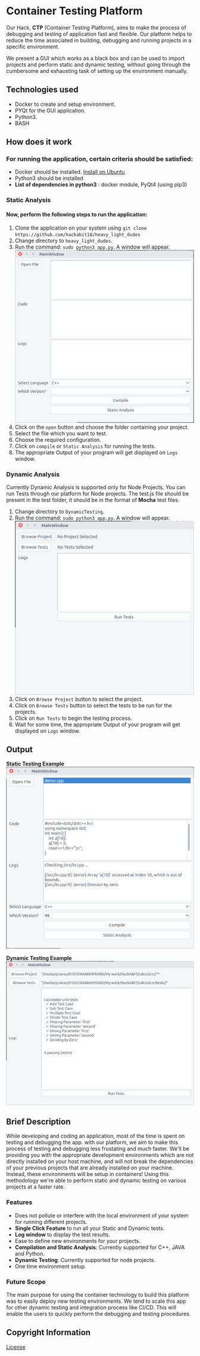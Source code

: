 # Container Testing Platform

Our Hack, **CTP** (Container Testing Platform), aims to make the process of debugging and testing of application fast and flexible. Our platform helps to reduce the time associated in building, debugging and running projects in a specific environment.

We present a GUI which works as a black box and can be used to import projects and perform static and dynamic testing, without going through the cumbersome and exhausting task of setting up the environment manually.





## Technologies used

* Docker to create and setup environment.
* PYQt for the GUI application.
* Python3.
* BASH

## How does it work
  ### For running the application, certain criteria should be satisfied:
  * Docker should be installed. [Install on Ubuntu](https://docs.docker.com/install/linux/docker-ce/ubuntu/) 
  * Python3 should be installed
  * **List of dependencies in python3** : docker module, PyQt4  (using pip3)
  
  ### Static Analysis
  #### Now, perform the following steps to run the application:
  1. Clone the application on your system using `git clone https://github.com/hackabit18/heavy_light_dudes`
  2. Change directory to `heavy_light_dudes`.
  3. Run the command: `sudo python3 app.py`. A window will appear. 
  ![Static testing](screenshots/staticT.png)
  4. Click on the `open` button and choose the folder containing your project.
  5. Select the file which you want to test.
  6. Choose the required configuration.
  7. Click on `compile` or `Static Analysis` for running the tests.
  8. The appropriate Output of your program will get displayed on `Logs` window.
  
  ### Dynamic Analysis
  Currently Dynamic Analysis is supported only for Node Projects. You can run Tests through our platform for Node projects.
  The test.js file should be present in the test folder, it should be in the format of **Mocha** test files.  
  
  1. Change directory to `DynamicTesting`.
  2. Run the command: `sudo python3 app.py`. A window will appear.
  ![Dynamic testing](screenshots/dynamicT.png)
  3. Click on `Browse Project` button to select the project.
  4. Click on `Browse Tests` button to select the tests to be run for the projects.
  5. Click on `Run Tests` to begin the testing process.
  6. Wait for some time, the appropriate Output of your program will get displayed on `Logs` window. 

## Output
**Static Testing Example**
![StaticExample](screenshots/staticExample.png)

**Dynamic Testing Example**
![DynamicExample](screenshots/dynamicExample.png)   

## Brief Description
While developing and coding an application, most of the time is spent on testing and debugging the app. with our platform, we aim to make this process of testing and debugging less frustating and much faster. We'll be providing you with the appropriate development environments which are not directly installed on your host machine, and will not break the dependencies of your previous projects that are already installed on your machine. Instead, these environments will be setup in containers! Using this methodology we're able to perform static and dynamic testing on various projects at a faster rate.

### Features
* Does not pollute or interfere with the local environment of your system for running different projects.
* **Single Click Feature** to run all your Static and Dynamic tests.
* **Log window** to display the test results.
* Ease to define new environments for your projects.
* **Compilation and Static Analysis**: Currently supported for C++, JAVA and Python.
* **Dynamic Testing**: Currently supported for node projects.
* One time environment setup.

### Future Scope
The main purpose for using the container technology to build this platform was to easily deploy new testing environments.
We tend to scale this app for other dynamic testing and integration process like CI/CD. This will enable the users to quickly perform the debugging and testing procedures.

## Copyright Information
[License](https://github.com/hackabit18/heavy_light_dudes/blob/master/LICENSE)








